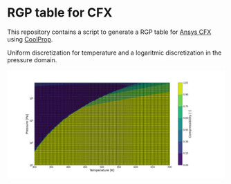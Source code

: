 # RGP table for CFX

This repository contains a script to generate a RGP table for [Ansys CFX](https://www.ansys.com/products/fluids/ansys-cfx) using [CoolProp](http://www.coolprop.org/).

Uniform discretization for temperature and a logaritmic discretization in the pressure domain.

![alt text](https://github.com/stephansmit/rgptable_cfx/raw/master/compressibility.png)

